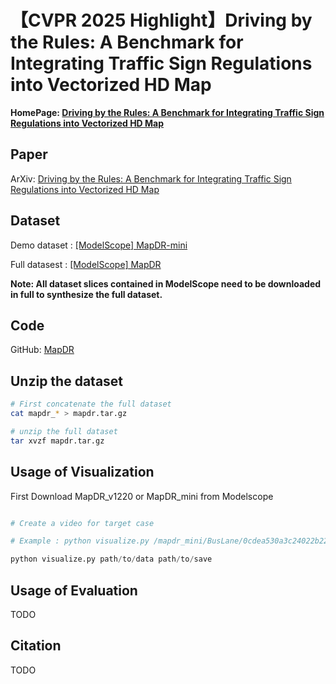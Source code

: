 # 【CVPR 2025 Highlight】Driving by the Rules: A Benchmark for Integrating Traffic Sign Regulations into Vectorized HD Map

**HomePage: [Driving by the Rules: A Benchmark for Integrating Traffic Sign Regulations into Vectorized HD Map](https://miv-xjtu.github.io/MapDR/)**

## Paper  

ArXiv: [Driving by the Rules: A Benchmark for Integrating Traffic Sign Regulations into Vectorized HD Map](https://arxiv.org/abs/2410.23780v2)

## Dataset  

Demo dataset : [[ModelScope] MapDR-mini](https://modelscope.cn/datasets/MIV-XJTU/MapDR-mini)

Full datasest : [[ModelScope] MapDR](https://modelscope.cn/datasets/MIV-XJTU/MapDR/)

**Note: All dataset slices contained in ModelScope need to be downloaded in full to synthesize the full dataset.**

## Code  

GitHub: [MapDR](https://github.com/MIV-XJTU/MapDR)

## Unzip the dataset  

```bash
# First concatenate the full dataset
cat mapdr_* > mapdr.tar.gz

# unzip the full dataset
tar xvzf mapdr.tar.gz
```

## Usage of Visualization

First Download MapDR_v1220 or MapDR_mini from Modelscope

```python

# Create a video for target case

# Example : python visualize.py /mapdr_mini/BusLane/0cdea530a3c24022b22a7320ad2e4818 ./visualization

python visualize.py path/to/data path/to/save 

```

## Usage of Evaluation  

TODO

## Citation

TODO

